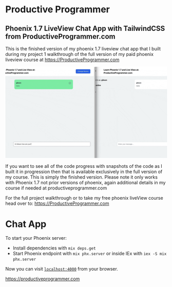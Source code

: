 # Productive Programmer

## Phoenix 1.7 LiveView Chat App with TailwindCSS from ProductiveProgrammer.com

This is the finished version of my phoenix 1.7 liveview chat app that I built during my project 1 walkthrough of the full version of my paid phoenix liveview course at https://ProductiveProgrammer.com

![Phoenix 1.7 LiveView Chat App](assets/chat-app-preview-phoenix-1-7-liveview.gif)

If you want to see all of the code progress with snapshots of the code as I built it in progression then that is available exclusively in the full version of my course. This is simply the finished version. Please note it only works with Phoenix 1.7 not prior versions of phoenix, again additional details in my course if needed at productiveprogrammer.com





For the full project walkthrough or to take my free phoenix liveView course head over to: https://ProductiveProgrammer.com



# Chat App

To start your Phoenix server:

  * Install dependencies with `mix deps.get`
  * Start Phoenix endpoint with `mix phx.server` or inside IEx with `iex -S mix phx.server`

Now you can visit [`localhost:4000`](http://localhost:4000) from your browser.

https://productiveprogrammer.com
